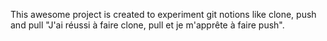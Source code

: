 This awesome project is created to experiment git notions like clone, push and pull
"J'ai réussi à faire clone, pull et je m'apprête à faire push".


